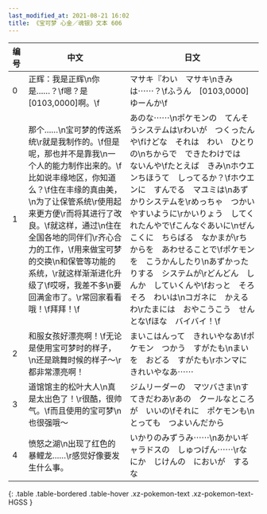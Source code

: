 ```yaml
---
last_modified_at: 2021-08-21 16:02
title: 《宝可梦 心金／魂银》文本 606
---
```

| 编号 | 中文 | 日文 |
| ---- | ---- | ---- |
| 0 | 正辉：我是正辉\n你是……？\f嗯？是[0103,0000]啊。\f | マサキ『わい　マサキ\nきみは⋯⋯？\fふうん　[0103,0000]　ゆーんか\f |
| 1 | 那个……\n宝可梦的传送系统\r就是我制作的。\f但是呢，那也并不是靠我\n一个人的能力制作出来的。\f比如说丰缘地区，你知道么？\f住在丰缘的真由美，\n为了让保管系统\r使用起来更方便\r而将其进行了改良。\f就这样，通过\n住在全国各地的同伴们\r齐心合力的工作，\f用来做宝可梦的交换\n和保管等功能的系统，\r就这样渐渐进化升级了\f哎呀，我差不多\n要回满金市了。\r常回家看看哦！\f拜拜！\f | あのな⋯⋯\nポケモンの　てんそうシステムは\rわいが　つくったんや\fけどな　それは　わい　ひとりの\nちからで　できたわけでは　ないんや\fたとえば　きみ\nホウエンちほうて　しってるか？\fホウエンに　すんでる　マユミは\nあずかりシステムを\rめっちゃ　つかいやすいように\rかいりょう　してくれたんやで\fこんなぐあいに\nぜんこくに　ちらばる　なかまが\rちからを　あわせることで\fポケモンを　こうかんしたり\nあずかったりする　システムが\rどんどん　しんか　していくんや\fおっと　そろそろ　わいは\nコガネに　かえるわ\rたまには　おやこうこう　せんとな\fほな　バイバイ！\f |
| 2 | 和服女孩好漂亮啊！\f无论是使用宝可梦时的样子，\n还是跳舞时候的样子～\r都非常漂亮啊！ | まいこはんって　きれいやなあ\fポケモン　つかう　すがたも\nまいを　おどる　すがたも\rホンマに　きれいやなあ⋯⋯ |
| 3 | 道馆馆主的松叶大人\n真是太出色了！\r很酷，很帅气。\f而且使用的宝可梦\n也很强哦～ | ジムリーダーの　マツバさま\nすてきだわあ\rあの　クールなところが　いいの\fそれに　ポケモンも\nとっても　つよいんだから |
| 4 | 愤怒之湖\n出现了红色的暴鲤龙……\r感觉好像要发生什么事。 | いかりのみずうみ⋯⋯\nあかいギャラドスの　しゅつげん⋯⋯\rなにか　じけんの　においが　するな |
{: .table .table-bordered .table-hover .xz-pokemon-text .xz-pokemon-text-HGSS }